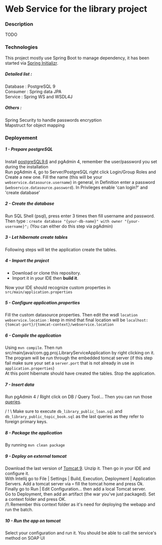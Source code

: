 # Web Service for the library project  
  
### Description  
  
TODO
  
### Technologies  
  
This project mostly use Spring Boot to manage dependency, it has been started via [Spring Initializr](https://start.spring.io/).  
  
##### Detailed list :  
  
Database :  PostgreSQL 9\
Consumer :  Spring data JPA\
Service : Spring WS and WSDL4J
  
##### Others :  
  
Spring Security to handle passwords encryption\
Mapstruct for object mapping
      
### Deployement  
 
##### 1 - Prepare postgreSQL
Install [postgreSQL9.6](https://www.postgresql.org/download/) and pgAdmin 4, remember the user/password you set during the installation\
Run pgAdmin 4, go to Server/PostgreSQL right click Login/Group Roles and Create a new one.
Fill the name (this will be your `webservice.datasource.username`) in general, in Definition enter a password (`webservice.datasource.password`). In Privileges enable 'can login?' and 'create database'

##### 2 - Create the database
Run SQL Shell (psql), press enter 3 times then fill username and password. Then type : `create database "{your-db-name}" with owner "{your-username}";`
(You can either do this step via pgAdmin)

##### 3 - Let hibernate create tables
Following steps will let the application create the tables.

##### 4 - Import the project
- Download or clone this repository.
- Import it in your IDE then **build it**.

Now your IDE should recognize custom properties in `src/main/application.properties`

##### 5 - Configure application.properties
Fill the custom datasource properties. Then edit the wsdl `location webservice.location` : keep in mind that final location will be `localhost:{tomcat-port}/{tomcat-context}/webservice.location`

##### 6 - Compile the application
Using `mvn compile`. Then run
src/main/java/com.gg.proj.LibraryServiceApplication by right clicking on it. The program will be run through the embedded tomcat server (if this step fail make sure your set a `server.port` that is not already in use in `application.properties`)\
At this point hibernate should have created the tables. Stop the application.

##### 7 - Insert data
Run pgAdmin 4 / Right click on DB / Query Tool...
Then you can run those [queries](https://github.com/xxjokerx/library-service/tree/master/documents/sql-script/datadump).

/ ! \ Make sure to execute `db_library_public_loan.sql` and `db_library_public_topic_book.sql` as the last queries as they refer to foreign primary keys.

##### 8 - Package the application
By running `mvn clean package`

##### 9 - Deploy on external tomcat
Download the last version of [Tomcat 9](https://tomcat.apache.org/download-90.cgi). Unzip it. Then go in your IDE and configure it.\
With Intellij go to File | Settings | Build, Execution, Deployment | Application Servers. Add a tomcat server via `+` fill the tomcat home and press Ok.
Finally go to Run | Edit Configuration... then add a local Tomcat server.\
Go to Deployment, then add an artifact (the war you've just packaged). Set a context folder and press OK.\
/!\ Remember this context folder as it's need for deploying the webapp and run the batch.

##### 10 - Run the app on tomcat
Select your configuration and run it. You should be able to call the service's method on SOAP UI

